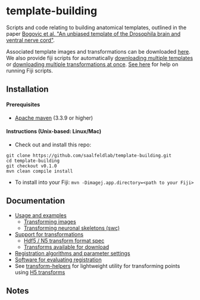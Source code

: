 # template-building
Scripts and code relating to building anatomical templates, outlined in the paper [Bogovic et al. "An unbiased template of the Drosophila brain and ventral nerve cord"](https://www.biorxiv.org/content/early/2018/07/25/376384).

Associated template images and transformations can be downloaded [here](https://www.janelia.org/open-science/jrc-2018-brain-templates).  We also provide fiji scripts for automatically [downloading multiple templates](https://raw.githubusercontent.com/saalfeldlab/template-building/master/fiji/download_templates.py) or [downloading multiple transformations at once](https://raw.githubusercontent.com/saalfeldlab/template-building/master/fiji/download_bridges.py).  [See here](https://imagej.net/Scripting#Using_the_script_editor) for help on running Fiji scripts.

## Installation
#### Prerequisites
* [Apache maven](https://maven.apache.org/index.html) (3.3.9 or higher)
#### Instructions (Unix-based: Linux/Mac)
* Check out and install this repo:
```
git clone https://github.com/saalfeldlab/template-building.git
cd template-building
git checkout v0.1.0
mvn clean compile install
```
* To install into your Fiji: `mvn -Dimagej.app.directory=<path to your Fiji>`

## Documentation

* [Usage and examples](https://github.com/saalfeldlab/template-building/wiki/Usage-examples)
  * [Transforming images](https://github.com/saalfeldlab/template-building/wiki/Usage-examples#transforming-images) 
  * [Transforming neuronal skeletons (swc)](https://github.com/saalfeldlab/template-building/wiki/Usage-examples#transforming-skeletons)
* [Support for transformations](https://github.com/saalfeldlab/template-building/wiki/Transformations)
  * [Hdf5 / N5 transform format spec](https://github.com/saalfeldlab/template-building/wiki/Hdf5-Deformation-fields)
  * [Transforms available for download](https://github.com/saalfeldlab/template-building/wiki/Deformation-field-versions)
* [Registration algorithms and parameter settings](https://github.com/saalfeldlab/template-building/wiki/Registration-algorithms-and-parameter-settings)
* [Software for evaluating registration](https://github.com/saalfeldlab/template-building/wiki/Evaluation-Documentation)
* See [transform-helpers](https://github.com/saalfeldlab/transform-helpers) for lightweight utility for transforming points using [H5 transforms](https://github.com/saalfeldlab/template-building/wiki/Hdf5-Deformation-fields)

## Notes


